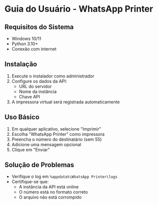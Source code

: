 # Guia do Usuário - WhatsApp Printer

## Requisitos do Sistema

- Windows 10/11
- Python 3.10+
- Conexão com internet

## Instalação

1. Execute o instalador como administrador
2. Configure os dados da API:
   - URL do servidor
   - Nome da instância
   - Chave API
3. A impressora virtual será registrada automaticamente

## Uso Básico

1. Em qualquer aplicativo, selecione "Imprimir"
2. Escolha "WhatsApp Printer" como impressora
3. Preencha o número do destinatário (sem 55)
4. Adicione uma mensagem opcional
5. Clique em "Enviar"

## Solução de Problemas

- Verifique o log em `%appdata%\WhatsApp Printer\logs`
- Certifique-se que:
  - A instância da API está online
  - O número está no formato correto
  - O arquivo não está corrompido

